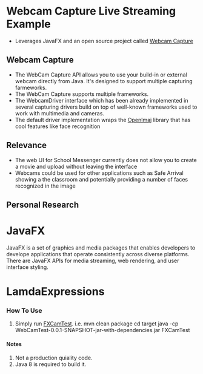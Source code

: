 # Webcam Capture Live Streaming Example

- Leverages JavaFX and an open source project called [Webcam Capture](http://webcam-capture.sarxos.pl/)

## Webcam Capture
- The WebCam Capture API allows you to use your build-in or external webcam directly from Java. It's designed to support multiple capturing farmeworks.
- The WebCam Capture supports multiple frameworks.
- The WebcamDriver interface which has been already implemented in several capturing drivers build on top of well-known frameworks used to work with multimedia and cameras.
- The default driver implementation wraps the [OpenImaj](http://openimaj.org/) library that has cool features like face recognition

## Relevance
- The web UI for School Messenger currently does not allow you to create a movie and upload without leaving the interface
- Webcams could be used for other applications such as Safe Arrival showing a the classroom and potentially providing a number of faces recognized in the image

## Personal Research
# JavaFX
JavaFX is a set of graphics and media packages that enables developers to develope applications that operate consistently across diverse platforms. There are JavaFX APIs for media streaming, web rendering, and user interface styling.

# LamdaExpressions

### How To Use

1. Simply run [FXCamTest](https://github.com/sarxos/webcam-capture/blob/master/webcam-capture-examples/webcam-capture-javafx-service/src/main/java/FXCamTest.java).
i.e.
mvn clean package
cd target
java -cp WebCamTest-0.0.1-SNAPSHOT-jar-with-dependencies.jar FXCamTest

#### Notes

1. Not a production quiality code.
2. Java 8 is required to build it.




